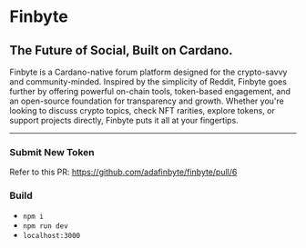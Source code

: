 # Finbyte

## The Future of Social, Built on Cardano.

Finbyte is a Cardano-native forum platform designed for the crypto-savvy and community-minded. Inspired by the simplicity of Reddit, Finbyte goes further by offering powerful on-chain tools, token-based engagement, and an open-source foundation for transparency and growth. Whether you're looking to discuss crypto topics, check NFT rarities, explore tokens, or support projects directly, Finbyte puts it all at your fingertips.

***

### Submit New Token

Refer to this PR: https://github.com/adafinbyte/finbyte/pull/6

### Build

- `npm i`
- `npm run dev`
- `localhost:3000`
